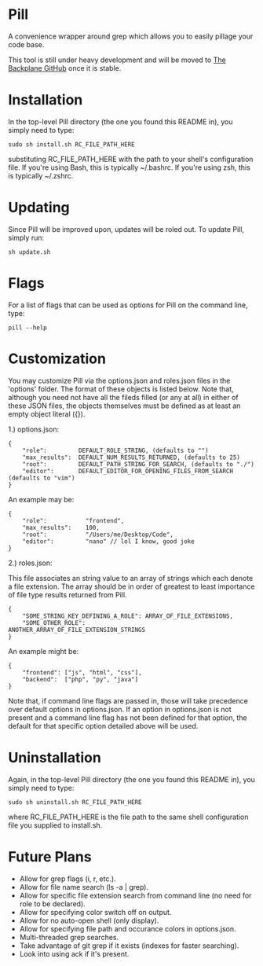 Pill
====

A convenience wrapper around grep which allows you to easily pillage your code base.

This tool is still under heavy development and will be moved to [The Backplane GitHub](https://github.com/Backplane) once it is stable.

Installation
============

In the top-level Pill directory (the one you found this README in),
you simply need to type:

    sudo sh install.sh RC_FILE_PATH_HERE

substituting RC_FILE_PATH_HERE with the path to your shell's configuration
file. If you're using Bash, this is typically ~/.bashrc. If you're using zsh,
this is typically ~/.zshrc.

Updating
========

Since Pill will be improved upon, updates will be roled out. To update Pill,
simply run:

    sh update.sh

Flags
=====

For a list of flags that can be used as options for Pill on the command
line, type:

    pill --help

Customization
=============

You may customize Pill via the options.json and roles.json files in
the 'options' folder. The format of these objects is listed below. Note
that, although you need not have all the fileds filled (or any at all)
in either of these JSON files, the objects themselves must be defined
as at least an empty object literal ({}).

1.) options.json:

    {
        "role":         DEFAULT_ROLE_STRING, (defaults to "")
        "max_results":  DEFAULT_NUM_RESULTS_RETURNED, (defaults to 25)
        "root":         DEFAULT_PATH_STRING_FOR_SEARCH, (defaults to "./")
        "editor":       DEFAULT_EDITOR_FOR_OPENING_FILES_FROM_SEARCH (defaults to "vim")
    }

An example may be:

    {
        "role":           "frontend",
        "max_results":    100,
        "root":           "/Users/me/Desktop/Code",
        "editor":         "nano" // lol I know, good joke
    }

2.) roles.json:

This file associates an string value to an array of strings which each
denote a file extension. The array should be in order of greatest to least
importance of file type results returned from Pill.

    {
        "SOME_STRING_KEY_DEFINING_A_ROLE": ARRAY_OF_FILE_EXTENSIONS,
        "SOME_OTHER_ROLE":                 ANOTHER_ARRAY_OF_FILE_EXTENSION_STRINGS
    }

An example might be:

    {
        "frontend": ["js", "html", "css"],
        "backend":  ["php", "py", "java"]
    }

Note that, if command line flags are passed in, those will take precedence
over default options in options.json. If an option in options.json is not
present and a command line flag has not been defined for that option, the
default for that specific option detailed above will be used.

Uninstallation
==============

Again, in the top-level Pill directory (the one you found this README in),
you simply need to type:

    sudo sh uninstall.sh RC_FILE_PATH_HERE

where RC_FILE_PATH_HERE is the file path to the same shell configuration
file you supplied to install.sh.

Future Plans
============

* Allow for grep flags (i, r, etc.).
* Allow for file name search (ls -a | grep).
* Allow for specific file extension search from command line (no need for role to be declared).
* Allow for specifying color switch off on output.
* Allow for no auto-open shell (only display).
* Allow for specifying file path and occurance colors in options.json.
* Multi-threaded grep searches.
* Take advantage of git grep if it exists (indexes for faster searching).
* Look into using ack if it's present.
